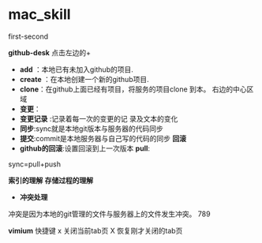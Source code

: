 # mac_skill
first-second

**github-desk**
点击左边的+
 
- **add** ：本地已有未加入github的项目.
- **create** ：在本地创建一个新的github项目.
- **clone**：在github上面已经有项目，将服务的项目clone 到本。
右边的中心区域
- **变更**：
- **变更记录** :记录着每一次的变更的记
录及文本的变化
- **同步**:sync就是本地git版本与服务器的代码同步
- **提交**:commit是本地服务器与自己写的代码的同步
**回滚**
- **github的回滚**:设置回滚到上一次版本
**pull**:

sync=pull+push

**索引的理解**
**存储过程的理解**

- **冲突处理**


冲突是因为本地的git管理的文件与服务器上的文件发生冲突。
789








**vimium**
快捷键
x 关闭当前tab页  X  恢复刚才关闭的tab页
